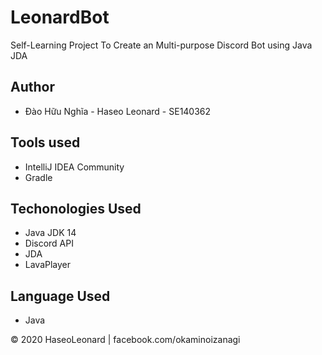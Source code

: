 # LeonardBot

Self-Learning Project To Create an Multi-purpose Discord Bot using Java JDA

## Author 
* Đào Hữu Nghĩa - Haseo Leonard - SE140362

## Tools used
* IntelliJ IDEA Community
* Gradle

## Techonologies Used
* Java JDK 14
* Discord API
* JDA
* LavaPlayer

## Language Used
* Java


© 2020 HaseoLeonard | facebook.com/okaminoizanagi
